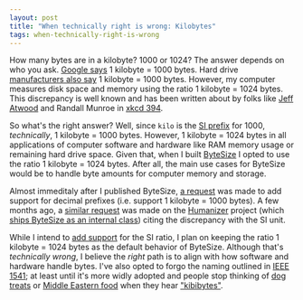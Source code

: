 ```yaml
---
layout: post
title: "When technically right is wrong: Kilobytes"
tags: when-technically-right-is-wrong
---
```


How many bytes are in a kilobyte? 1000 or 1024? The answer depends on who you ask. [Google says](https://www.google.com/search?q=how+many+bytes+in+a+kilobyte) 1 kilobyte = 1000 bytes. Hard drive [manufacturers also say](https://www.lifewire.com/drive-storage-capacities-833435) 1 kilobyte = 1000 bytes. However, my computer measures disk space and memory using the ratio 1 kilobyte = 1024 bytes. This discrepancy is well known and has been written about by folks like [Jeff Atwood](https://blog.codinghorror.com/gigabyte-decimal-vs-binary/) and Randall Munroe in [xkcd 394](https://xkcd.com/394/).

So what's the right answer? Well, since `kilo` is the [SI prefix](https://en.wikipedia.org/wiki/Metric_prefix) for 1000, _technically_, 1 kilobyte = 1000 bytes. However, 1 kilobyte = 1024 bytes in all applications of computer software and hardware like RAM memory usage or remaining hard drive space. Given that, when I built [ByteSize](https://github.com/omar/bytesize) I opted to use the ratio 1 kilobyte = 1024 bytes. After all, the main use cases for ByteSize would be to handle byte amounts for computer memory and storage.

Almost immeditaly after I published ByteSize, [a request](https://github.com/omar/ByteSize/issues/1) was made to add support for decimal prefixes (i.e. support 1 kilobyte = 1000 bytes). A few months ago, a [similar request](https://github.com/Humanizr/Humanizer/issues/592) was made on the [Humanizer](https://github.com/Humanizr/Humanizer) project (which [ships ByteSize as an internal class](https://github.com/Humanizr/Humanizer/blob/dev/src/Humanizer/Bytes/ByteSize.cs)) citing the discrepancy with the SI unit.

While I intend to [add support](https://github.com/omar/ByteSize/pull/24) for the SI ratio, I plan on keeping the ratio 1 kilobyte = 1024 bytes as the default behavior of ByteSize. Although that's _technically wrong_, I believe the _right_ path is to align with how software and hardware handle bytes. I've also opted to forgo the naming outlined in [IEEE 1541](https://en.wikipedia.org/wiki/IEEE_1541-2002); at least until it's more widly adopted and people stop thinking of [dog treats](https://en.wikipedia.org/wiki/Kibbles_'n_Bits) or [Middle Eastern food](https://en.wikipedia.org/wiki/Kibbeh) when they hear ["kibibytes"](https://en.wikipedia.org/wiki/Kibibyte).
